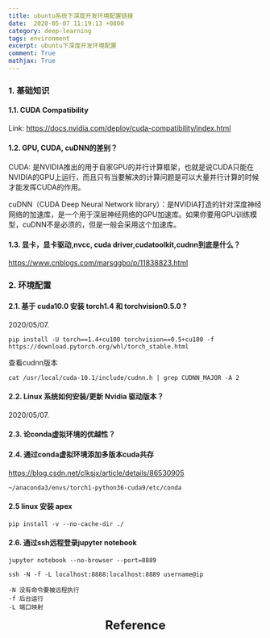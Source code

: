 ```yaml
---
title: ubuntu系统下深度开发环境配置链接
date:  2020-05-07 11:19:13 +0800
category: deep-learning 
tags: environment
excerpt: ubuntu下深度开发环境配置
comment: True
mathjax: True
---
```


### 1. 基础知识
#### 1.1. CUDA Compatibility

Link: https://docs.nvidia.com/deploy/cuda-compatibility/index.html


#### 1.2. GPU, CUDA, cuDNN的差别？

CUDA: 是NVIDIA推出的用于自家GPU的并行计算框架，也就是说CUDA只能在NVIDIA的GPU上运行，而且只有当要解决的计算问题是可以大量并行计算的时候才能发挥CUDA的作用。

cuDNN（CUDA Deep Neural Network library）：是NVIDIA打造的针对深度神经网络的加速库，是一个用于深层神经网络的GPU加速库。如果你要用GPU训练模型，cuDNN不是必须的，但是一般会采用这个加速库。 

#### 1.3. 显卡，显卡驱动,nvcc, cuda driver,cudatoolkit,cudnn到底是什么？

https://www.cnblogs.com/marsggbo/p/11838823.html


### 2. 环境配置
#### 2.1. 基于 cuda10.0 安装 torch1.4 和 torchvision0.5.0 ?
2020/05/07.

```
pip install -U torch==1.4+cu100 torchvision==0.5+cu100 -f https://download.pytorch.org/whl/torch_stable.html 
```

查看cudnn版本

```
cat /usr/local/cuda-10.1/include/cudnn.h | grep CUDNN_MAJOR -A 2
```

#### 2.2. Linux 系统如何安装/更新 Nvidia 驱动版本？
2020/05/07.

#### 2.3. 论conda虚拟环境的优越性？

#### 2.4. 通过conda虚拟环境添加多版本cuda共存

https://blog.csdn.net/clksjx/article/details/86530905

```
~/anaconda3/envs/torch1-python36-cuda9/etc/conda
```

#### 2.5 linux 安装 apex

```
pip install -v --no-cache-dir ./
```

#### 2.6. 通过ssh远程登录jupyter notebook

```
jupyter notebook --no-browser --port=8889

ssh -N -f -L localhost:8888:localhost:8889 username@ip

-N 没有命令要被远程执行
-f 后台运行
-L 端口映射
```

<center><font size=5> <b>Reference</b> </font> </center>